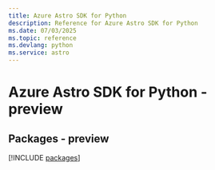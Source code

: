 ```yaml
---
title: Azure Astro SDK for Python
description: Reference for Azure Astro SDK for Python
ms.date: 07/03/2025
ms.topic: reference
ms.devlang: python
ms.service: astro
---
```

# Azure Astro SDK for Python - preview
## Packages - preview
[!INCLUDE [packages](astro-index.md)]